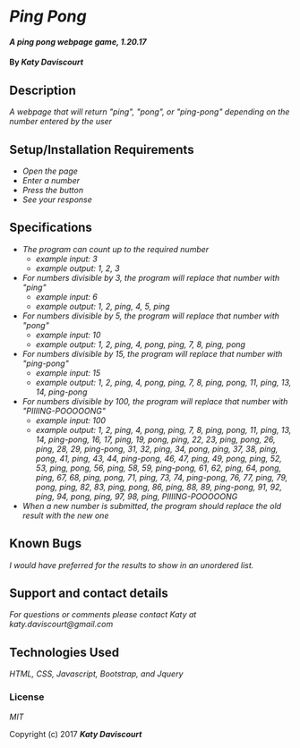 # _Ping Pong_

#### _A ping pong webpage game, 1.20.17_

#### By _**Katy Daviscourt**_

## Description

_A webpage that will return "ping", "pong", or "ping-pong" depending on the number entered by the user_

## Setup/Installation Requirements

* _Open the page_
* _Enter a number_
* _Press the button_
* _See your response_

## Specifications

* _The program can count up to the required number_
    * _example input: 3_
    * _example output: 1, 2, 3_
* _For numbers divisible by 3, the program will replace that number with "ping"_
    * _example input: 6_
    * _example output: 1, 2, ping, 4, 5, ping_
* _For numbers divisible by 5, the program will replace that number with "pong"_
    * _example input: 10_
    * _example output: 1, 2, ping, 4, pong, ping, 7, 8, ping, pong_
* _For numbers divisible by 15, the program will replace that number with "ping-pong"_
    * _example input: 15_
    * _example output: 1, 2, ping, 4, pong, ping, 7, 8, ping, pong, 11, ping, 13, 14, ping-pong_
* _For numbers divisible by 100, the program will replace that number with "PIIIING-POOOOONG"_
    * _example input: 100_
    * _example output: 1, 2, ping, 4, pong, ping, 7, 8, ping, pong, 11, ping, 13, 14, ping-pong, 16, 17, ping, 19, pong, ping, 22, 23, ping, pong, 26, ping, 28, 29, ping-pong, 31, 32, ping, 34, pong, ping, 37, 38, ping, pong, 41, ping, 43, 44, ping-pong, 46, 47, ping, 49, pong, ping, 52, 53, ping, pong, 56, ping, 58, 59, ping-pong, 61, 62, ping, 64, pong, ping, 67, 68, ping, pong, 71, ping, 73, 74, ping-pong, 76, 77, ping, 79, pong, ping, 82, 83, ping, pong, 86, ping, 88, 89, ping-pong, 91, 92, ping, 94, pong, ping, 97, 98, ping, PIIIING-POOOOONG_
* _When a new number is submitted, the program should replace the old result with the new one_

## Known Bugs

_I would have preferred for the results to show in an unordered list._

## Support and contact details

_For questions or comments please contact Katy at katy.daviscourt@gmail.com_

## Technologies Used

_HTML, CSS, Javascript, Bootstrap, and Jquery_

### License

*MIT*

Copyright (c) 2017 **_Katy Daviscourt_**
